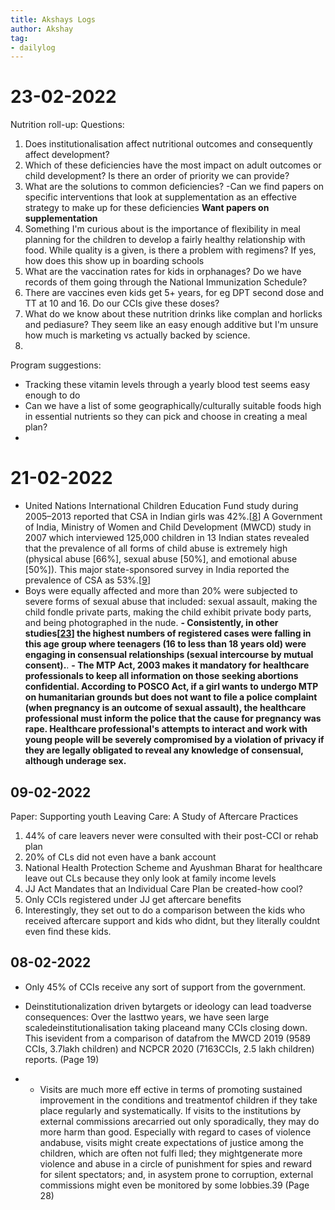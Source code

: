 ```yaml
---
title: Akshays Logs
author: Akshay
tag:
- dailylog
---
```



# 23-02-2022
Nutrition roll-up:
Questions: 
1. Does institutionalisation affect nutritional outcomes and consequently affect development? 
2. Which of these deficiencies have the most impact on adult outcomes or child development? Is there an order of priority we can provide? 
3. What are the solutions to common deficiencies? -Can we find papers on specific interventions that look at supplementation as an effective strategy to make up for these deficiencies
  **Want papers on supplementation**
4. Something I'm curious about is the importance of flexibility in meal planning for the children to develop a fairly healthy relationship with food. While quality is a given, is there a problem with regimens? If yes, how does this show up in boarding schools
5. What are the vaccination rates for kids in orphanages? Do we have records of them going through the National Immunization Schedule?
6. There are vaccines even kids get 5+ years, for eg DPT second dose and TT at 10 and 16. Do our CCIs give these doses? 
7. What do we know about these nutrition drinks like complan and horlicks and pediasure? They seem like an easy enough additive but I'm unsure how much is marketing vs actually backed by science. 
8. 
Program suggestions: 
- Tracking these vitamin levels through a yearly blood test seems easy enough to do
- Can we have a list of some geographically/culturally suitable foods high in essential nutrients so they can pick and choose in creating a meal plan?
- 

# 21-02-2022
- United Nations International Children Education Fund study during 2005–2013 reported that CSA in Indian girls was 42%.[[8](https://www.ncbi.nlm.nih.gov/pmc/articles/PMC8445113/#ref8)] A Government of India, Ministry of Women and Child Development (MWCD) study in 2007 which interviewed 125,000 children in 13 Indian states revealed that the prevalence of all forms of child abuse is extremely high (physical abuse [66%], sexual abuse [50%], and emotional abuse [50%]). This major state-sponsored survey in India reported the prevalence of CSA as 53%.[[9](https://www.ncbi.nlm.nih.gov/pmc/articles/PMC8445113/#ref9)] 
- Boys were equally affected and more than 20% were subjected to severe forms of sexual abuse that included: sexual assault, making the child fondle private parts, making the child exhibit private body parts, and being photographed in the nude.
**- Consistently, in other studies[[23](https://www.ncbi.nlm.nih.gov/pmc/articles/PMC8445113/#ref23)] the highest numbers of registered cases were falling in this age group where teenagers (16 to less than 18 years old) were engaging in consensual relationships (sexual intercourse by mutual consent).**.
**- The MTP Act, 2003 makes it mandatory for healthcare professionals to keep all information on those seeking abortions confidential. According to POSCO Act, if a girl wants to undergo MTP on humanitarian grounds but does not want to file a police complaint (when pregnancy is an outcome of sexual assault), the healthcare professional must inform the police that the cause for pregnancy was rape. Healthcare professional's attempts to interact and work with young people will be severely compromised by a violation of privacy if they are legally obligated to reveal any knowledge of consensual, although underage sex.**

## 09-02-2022

Paper: Supporting youth Leaving Care: A Study of Aftercare Practices
1. 44% of care leavers never were consulted with their post-CCI or rehab plan 
2. 20% of CLs did not even have a bank account 
3. National Health Protection Scheme and Ayushman Bharat for healthcare leave out CLs because they only look at family income levels 
4. JJ Act Mandates that an Individual Care Plan be created-how cool? 
5. Only CCIs registered under JJ get aftercare benefits 
6.  Interestingly, they set out to do a comparison between the kids who received aftercare support and kids who didnt, but they literally couldnt even find these kids. 



## 08-02-2022
- Only 45% of CCIs receive any sort of support from the government. 

- Deinstitutionalization driven bytargets or ideology can lead toadverse consequences: Over the lasttwo years, we have seen large scaledeinstitutionalisation taking placeand many CCIs closing down. This isevident from a comparison of datafrom the MWCD 2019 (9589 CCIs, 3.7lakh children) and NCPCR 2020 (7163CCIs, 2.5 lakh children) reports. (Page 19)
- - Visits are much more eff ective in terms of promoting sustained improvement in the conditions and treatmentof children if they take place regularly and systematically. If visits to the institutions by external commissions arecarried out only sporadically, they may do more harm than good. Especially with regard to cases of violence andabuse, visits might create expectations of justice among the children, which are often not fulfi lled; they mightgenerate more violence and abuse in a circle of punishment for spies and reward for silent spectators; and, in asystem prone to corruption, external commissions might even be monitored by some lobbies.39 (Page 28)



